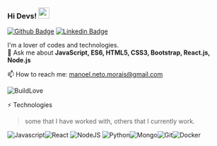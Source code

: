 ### Hi Devs! <img src="https://raw.githubusercontent.com/kaueMarques/kaueMarques/master/hi.gif" width="25px"> 

[![Github Badge](https://img.shields.io/badge/-Github-000?style=flat-square&logo=Github&logoColor=white&link=https://github.com/manoel-neto-morais)](https://github.com/manoel-neto-morais)
[![Linkedin Badge](https://img.shields.io/badge/-LinkedIn-blue?style=flat-square&logo=Linkedin&logoColor=white&link=https://www.linkedin.com/in/manoel-adiodato-de-morais-neto/)](https://www.linkedin.com/in/manoel-adiodato-de-morais-neto/)

I'm a lover of codes and technologies. 
<br>💬 Ask me about **JavaScript, ES6, HTML5, CSS3, Bootstrap, React.js, Node.js**

📫 How to reach me: manoel.neto.morais@gmail.com

![BuildLove](http://ForTheBadge.com/images/badges/built-with-love.svg)

⚡ Technologies
> some that I have worked with, others that I currently work.

![Javascript](https://img.shields.io/badge/JavaScript-323330?style=for-the-badge&logo=javascript&logoColor=F7DF1E)![React](https://img.shields.io/badge/React-20232A?style=for-the-badge&logo=react&logoColor=61DAFB)
![NodeJS](https://img.shields.io/badge/Node.js-43853D?style=for-the-badge&logo=node.js&logoColor=white)
![Python](https://img.shields.io/badge/Python-14354C?style=for-the-badge&logo=python&logoColor=white)![Mongo](https://img.shields.io/badge/MongoDB-4EA94B?style=for-the-badge&logo=mongodb&logoColor=white)![Git](https://img.shields.io/badge/Git-F05032?style=for-the-badge&logo=git&logoColor=white)![Docker](https://img.shields.io/badge/Docker-2CA5E0?style=for-the-badge&logo=docker&logoColor=white)

